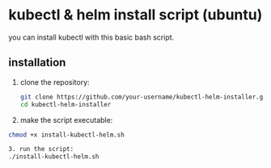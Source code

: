 # kubectl & helm install script (ubuntu)

you can install kubectl with this basic bash script.

 ## installation

1. clone the repository:
   ```bash
   git clone https://github.com/your-username/kubectl-helm-installer.git
   cd kubectl-helm-installer

2. make the script executable:
```bash
chmod +x install-kubectl-helm.sh 

3. run the script: 
./install-kubectl-helm.sh

